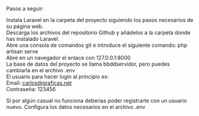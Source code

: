 Pasos a seguir:  

Instala Laravel en la carpeta del proyecto siguiendo los pasos necesarios de su página web.  
Descarga los archivos del repositorio Github y añádelos a la carpeta donde has instalado Laravel.  
Abre una consola de comandos git e introduce el siguiente comando: php artisan serve  
Abre en un navegador el enlace con 127.0.0.1:8000  
La base de datos del proyecto se llama bbddservidor, pero puedes cambiarla en el archivo .env  
El usuario para hacer login al principio es:  
Email: carlos@graficas.net  
Contraseña: 123456  

Si por algún casual no funciona deberías poder registrarte con un usuario nuevo.
Configura los datos necesarios en el archivo .env

